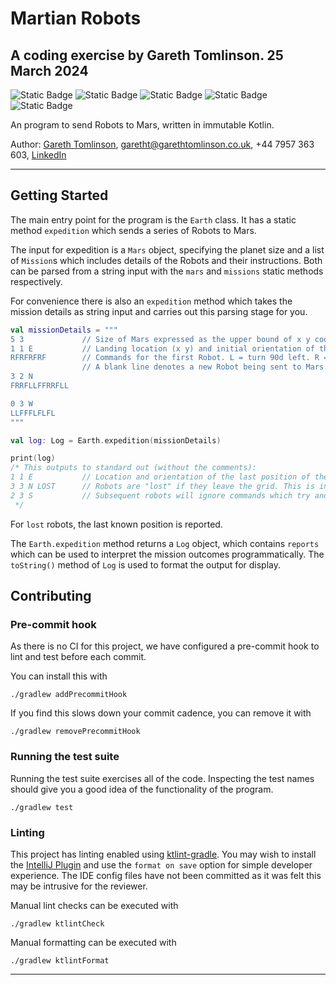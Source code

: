 # Martian Robots
## A coding exercise by Gareth Tomlinson. 25 March 2024
![Static Badge](https://img.shields.io/badge/Project-Martian_Robots-pink) ![Static Badge](https://img.shields.io/badge/Kotlin-1.9.20-purple)  ![Static Badge](https://img.shields.io/badge/JDK-21-blue) ![Static Badge](https://img.shields.io/badge/Java-19-yellow) ![Static Badge](https://img.shields.io/badge/TDD-Absolutely!-green)

An program to send Robots to Mars, written in immutable Kotlin.

Author: [Gareth Tomlinson](mailto:garetht@garethtomlinson.co.uk), garetht@garethtomlinson.co.uk, +44 7957 363 603, [LinkedIn](https://www.linkedin.com/in/gareth-tomlinson/)

---

## Getting Started
The main entry point for the program is the `Earth` class.  It has a static method `expedition` which sends a series of Robots to Mars.

The input for expedition is a `Mars` object, specifying the planet size and a list of `Mission`s which includes details of the Robots and their instructions.
Both can be parsed from a string input with the `mars` and `missions` static methods respectively.

For convenience there is also an `expedition` method which takes the mission details as string input and carries out this parsing stage for you. 

```kotlin
val missionDetails = """
5 3             // Size of Mars expressed as the upper bound of x y coordinates. The lower bound is 0 0. In this example Mars is a 6 x 4 grid. 
1 1 E           // Landing location (x y) and initial orientation of the first Robot. 
RFRFRFRF        // Commands for the first Robot. L = turn 90d left. R = turn 90d right. F = move forward one grid square if possible.
                // A blank line denotes a new Robot being sent to Mars.
3 2 N
FRRFLLFFRRFLL

0 3 W
LLFFFLFLFL
"""

val log: Log = Earth.expedition(missionDetails)

print(log)
/* This outputs to standard out (without the comments):
1 1 E           // Location and orientation of the last position of the Robot in the form x y orientation (location is zero-based)
3 3 N LOST      // Robots are "lost" if they leave the grid. This is indicated with "LOST" at the end of the output for the lost Robot. 
2 3 S           // Subsequent robots will ignore commands which try and move them to the same square as a "lost" robot.
 */
```

For `lost` robots, the last known position is reported.

The `Earth.expedition` method returns a `Log` object, which contains `reports` which can be used to interpret the mission outcomes programmatically.
The `toString()` method of `Log` is used to format the output for display.

## Contributing
### Pre-commit hook
As there is no CI for this project, we have configured a pre-commit hook to lint and test before each commit.

You can install this with
```shell
./gradlew addPrecommitHook
```

If you find this slows down your commit cadence, you can remove it with
```shell
./gradlew removePrecommitHook
```

### Running the test suite
Running the test suite exercises all of the code. Inspecting the test names should give you a good idea of the functionality of the program.
```shell
./gradlew test
```

### Linting
This project has linting enabled using [ktlint-gradle](https://github.com/JLLeitschuh/ktlint-gradle).
You may wish to install the [IntelliJ Plugin](https://plugins.jetbrains.com/plugin/15057-ktlint) and use the `format on save` option for simple developer experience. The IDE config files have not been committed as it was felt this may be intrusive for the reviewer.

Manual lint checks can be executed with
```shell
./gradlew ktlintCheck
```

Manual formatting can be executed with
```shell
./gradlew ktlintFormat
```

---

